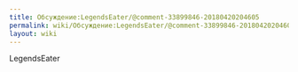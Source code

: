 ```yaml
---
title: Обсуждение:LegendsEater/@comment-33899846-20180420204605
permalink: wiki/Обсуждение:LegendsEater/@comment-33899846-20180420204605/
layout: wiki
---
```


LegendsEater
